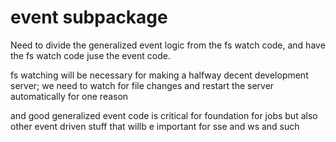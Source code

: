 # event subpackage
Need to divide the generalized event logic from the fs watch code, and have the
fs watch code juse the event code. 

fs watching will be necessary for making a halfway decent development server; we
need to watch for file changes and restart the server automatically for one
reason

and good generalized event code is critical for foundation for jobs but also
other event driven stuff that willb e important for sse and ws and such
